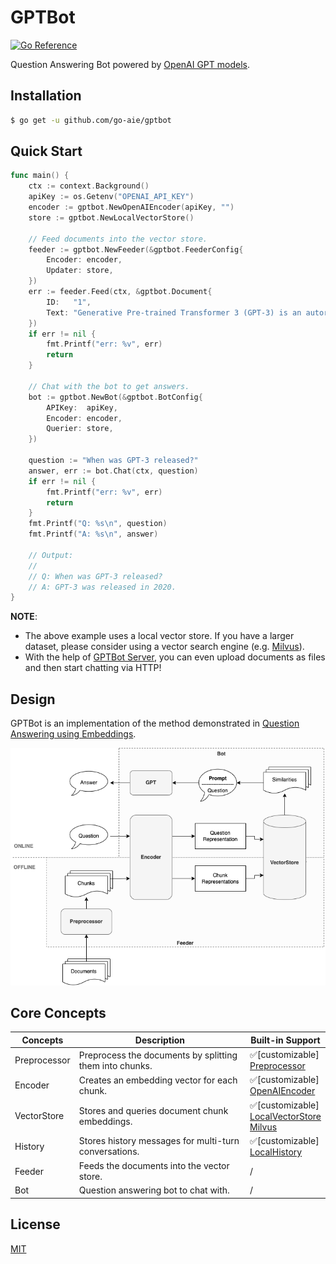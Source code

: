 # GPTBot

[![Go Reference](https://pkg.go.dev/badge/github.com/go-aie/gptbot/vulndb.svg)][1]

Question Answering Bot powered by [OpenAI GPT models][2].


## Installation

```bash
$ go get -u github.com/go-aie/gptbot
```


## Quick Start

```go
func main() {
    ctx := context.Background()
    apiKey := os.Getenv("OPENAI_API_KEY")
    encoder := gptbot.NewOpenAIEncoder(apiKey, "")
    store := gptbot.NewLocalVectorStore()

    // Feed documents into the vector store.
    feeder := gptbot.NewFeeder(&gptbot.FeederConfig{
        Encoder: encoder,
        Updater: store,
    })
    err := feeder.Feed(ctx, &gptbot.Document{
        ID:   "1",
        Text: "Generative Pre-trained Transformer 3 (GPT-3) is an autoregressive language model released in 2020 that uses deep learning to produce human-like text. Given an initial text as prompt, it will produce text that continues the prompt.",
    })
    if err != nil {
        fmt.Printf("err: %v", err)
        return
    }

    // Chat with the bot to get answers.
    bot := gptbot.NewBot(&gptbot.BotConfig{
        APIKey:  apiKey,
        Encoder: encoder,
        Querier: store,
    })

    question := "When was GPT-3 released?"
    answer, err := bot.Chat(ctx, question)
    if err != nil {
        fmt.Printf("err: %v", err)
        return
    }
    fmt.Printf("Q: %s\n", question)
    fmt.Printf("A: %s\n", answer)

    // Output:
    //
    // Q: When was GPT-3 released?
    // A: GPT-3 was released in 2020.
}
```

**NOTE**:
- The above example uses a local vector store. If you have a larger dataset, please consider using a vector search engine (e.g. [Milvus](milvus)).
- With the help of [GPTBot Server](cmd/gptbot), you can even upload documents as files and then start chatting via HTTP!


## Design

GPTBot is an implementation of the method demonstrated in [Question Answering using Embeddings][3].

![architecture](docs/architecture.png)


## Core Concepts


| Concepts     | Description                                             | Built-in Support                                          |
|--------------|---------------------------------------------------------|-----------------------------------------------------------|
| Preprocessor | Preprocess the documents by splitting them into chunks. | ✅[customizable]<br/>[Preprocessor][4]                     |
| Encoder      | Creates an embedding vector for each chunk.             | ✅[customizable]<br/>[OpenAIEncoder][5]                    |
| VectorStore  | Stores and queries document chunk embeddings.           | ✅[customizable]<br/>[LocalVectorStore][6]<br/>[Milvus][7] |
| History      | Stores history messages for multi-turn conversations.   | ✅[customizable]<br/>[LocalHistory][8]                     |
| Feeder       | Feeds the documents into the vector store.              | /                                                         |
| Bot          | Question answering bot to chat with.                    | /                                                         |


## License

[MIT](LICENSE)


[1]: https://pkg.go.dev/github.com/go-aie/gptbot
[2]: https://platform.openai.com/docs/models
[3]: https://github.com/openai/openai-cookbook/blob/main/examples/Question_answering_using_embeddings.ipynb
[4]: https://pkg.go.dev/github.com/go-aie/gptbot#Preprocessor
[5]: https://pkg.go.dev/github.com/go-aie/gptbot#OpenAIEncoder
[6]: https://pkg.go.dev/github.com/go-aie/gptbot#LocalVectorStore
[7]: https://pkg.go.dev/github.com/go-aie/gptbot/milvus#Milvus
[8]: https://pkg.go.dev/github.com/go-aie/gptbot#LocalHistory
